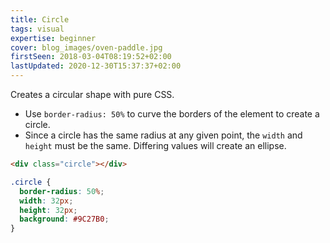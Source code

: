 ```yaml
---
title: Circle
tags: visual
expertise: beginner
cover: blog_images/oven-paddle.jpg
firstSeen: 2018-03-04T08:19:52+02:00
lastUpdated: 2020-12-30T15:37:37+02:00
---
```


Creates a circular shape with pure CSS.

- Use `border-radius: 50%` to curve the borders of the element to create a circle.
- Since a circle has the same radius at any given point, the `width` and `height` must be the same. Differing values will create an ellipse.

```html
<div class="circle"></div>
```

```css
.circle {
  border-radius: 50%;
  width: 32px;
  height: 32px;
  background: #9C27B0;
}
```
